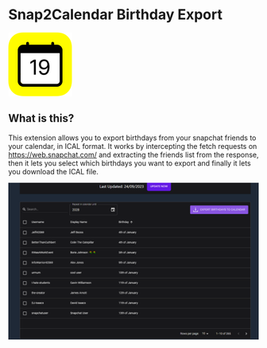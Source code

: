 # Snap2Calendar Birthday Export

![Logo](https://raw.githubusercontent.com/Acorn221/Snap2Calendar-Birthday-Export/master/assets/icon128.png)

## What is this?

This extension allows you to export birthdays from your snapchat friends to your calendar, in ICAL format.
It works by intercepting the fetch requests on https://web.snapchat.com/ and extracting the friends list from the response,
then it lets you select which birthdays you want to export and finally it lets you download the ICAL file.

![Promo-image-1](https://raw.githubusercontent.com/Acorn221/Snap2Calendar-Birthday-Export/master/assets/promo1.png)